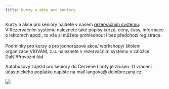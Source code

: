 ```yaml
---
title: Kurzy a akce pro seniory
---
```

Kurzy a akce pro seniory najdete v našem [rezervačním systému](https://vigvam.webooker.eu/).\
V Rezervačním systému naleznete také popisy kurzů, ceny, časy,  informace o lektorech apod., to vše si můžete prohlédnout i bez předchozí registrace. \
\
Podmínky pro kurzy a pro jednorázové akce/ workshopy/ školení organizace VIGVAM, z.ú. naleznete v rezervačním systému v záložce Další/Provozní řád.

Autobusový zájezd pro seniory do Červené Lhoty je zrušen. O vrácení účastnického poplatku napište na mail langova@ dolnibrezany.cz . 

![](/images/uploads/pamet_publikace-2-.jpg)

![]()

![]()